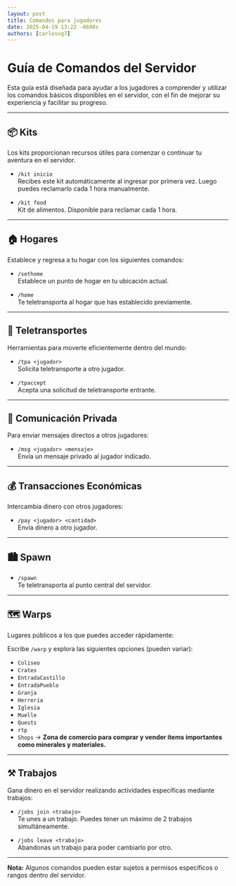 ```yaml
---
layout: post
title: Comandos para jugadores
date: 2025-04-19 13:22 -0600s
authors: [carlosvg7]
---
```


# Guía de Comandos del Servidor

Esta guía está diseñada para ayudar a los jugadores a comprender y utilizar los comandos básicos disponibles en el servidor, con el fin de mejorar su experiencia y facilitar su progreso.

---

## 📦 Kits

Los kits proporcionan recursos útiles para comenzar o continuar tu aventura en el servidor.

- `/kit inicio`  
  Recibes este kit automáticamente al ingresar por primera vez. Luego puedes reclamarlo cada 1 hora manualmente.

- `/kit food`  
  Kit de alimentos. Disponible para reclamar cada 1 hora.

---

## 🏠 Hogares

Establece y regresa a tu hogar con los siguientes comandos:

- `/sethome`  
  Establece un punto de hogar en tu ubicación actual.

- `/home`  
  Te teletransporta al hogar que has establecido previamente.

---

## 🧭 Teletransportes

Herramientas para moverte eficientemente dentro del mundo:

- `/tpa <jugador>`  
  Solicita teletransporte a otro jugador.

- `/tpaccept`  
  Acepta una solicitud de teletransporte entrante.

---

## 💬 Comunicación Privada

Para enviar mensajes directos a otros jugadores:

- `/msg <jugador> <mensaje>`  
  Envía un mensaje privado al jugador indicado.

---

## 💰 Transacciones Económicas

Intercambia dinero con otros jugadores:

- `/pay <jugador> <cantidad>`  
  Envía dinero a otro jugador.

---

## 🏙️ Spawn

- `/spawn`  
  Te teletransporta al punto central del servidor.

---

## 🗺️ Warps

Lugares públicos a los que puedes acceder rápidamente:

Escribe `/warp` y explora las siguientes opciones (pueden variar):

- `Coliseo`
- `Crates`
- `EntradaCastillo`
- `EntradaPueblo`
- `Granja`
- `Herrería`
- `Iglesia`
- `Muelle`
- `Quests`
- `rtp`
- `Shops` → **Zona de comercio para comprar y vender ítems importantes como minerales y materiales.**

---

## ⚒️ Trabajos

Gana dinero en el servidor realizando actividades específicas mediante trabajos:

- `/jobs join <trabajo>`  
  Te unes a un trabajo. Puedes tener un máximo de 2 trabajos simultáneamente.

- `/jobs leave <trabajo>`  
  Abandonas un trabajo para poder cambiarlo por otro.

---

**Nota:** Algunos comandos pueden estar sujetos a permisos específicos o rangos dentro del servidor.

